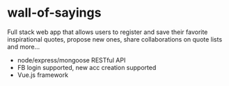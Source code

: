 # wall-of-sayings

Full stack web app that allows users to register and save their favorite inspirational quotes, propose new ones, share collaborations on quote lists and more...

- node/express/mongoose RESTful API
- FB login supported, new acc creation supported
- Vue.js framework
